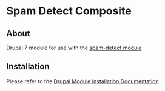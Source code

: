# Spam Detect Composite

## About

Drupal 7 module for use with the [spam-detect module](https://www.drupal.org/project/spam_detect)

## Installation

Please refer to the [Drupal Module Installation Documentation](https://www.drupal.org/documentation/install/modules-themes)
